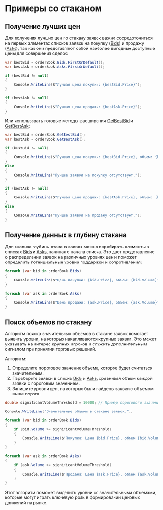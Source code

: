 # Примеры со стаканом

## Получение лучших цен

Для получения лучших цен по стакану заявок важно сосредоточиться на первых элементах списков заявок на покупку ([Bids](xref:StockSharp.Messages.IOrderBookMessage.Bids)) и продажу ([Asks](xref:StockSharp.Messages.IOrderBookMessage.Asks)), так как они представляют собой наиболее выгодные доступные цены для совершения сделок:

```cs
var bestBid = orderBook.Bids.FirstOrDefault();
var bestAsk = orderBook.Asks.FirstOrDefault();

if (bestBid != null)
{
	Console.WriteLine($"Лучшая цена покупки: {bestBid.Price}");
}

if (bestAsk != null)
{
	Console.WriteLine($"Лучшая цена продажи: {bestAsk.Price}");
}
```

Или использовать готовые методы-расширения [GetBestBid](xref:StockSharp.Messages.Extensions.GetBestBid(StockSharp.Messages.IOrderBookMessage)) и [GetBestAsk](xref:StockSharp.Messages.Extensions.GetBestAsk(StockSharp.Messages.IOrderBookMessage)):

```cs
var bestBid = orderBook.GetBestBid();
var bestAsk = orderBook.GetBestAsk();

if (bestBid != null)
{
	Console.WriteLine($"Лучшая цена покупки: {bestBid.Price}, объем: {bestBid.Volume}");
}
else
{
	Console.WriteLine("Лучшие заявки на покупку отсутствуют.");
}

if (bestAsk != null)
{
	Console.WriteLine($"Лучшая цена продажи: {bestAsk.Price}, объем: {bestAsk.Volume}");
}
else
{
	Console.WriteLine("Лучшие заявки на продажу отсутствуют.");
}
```

## Получение данных в глубину стакана

Для анализа глубины стакана заявок можно перебирать элементы в списках [Bids](xref:StockSharp.Messages.IOrderBookMessage.Bids) и [Asks](xref:StockSharp.Messages.IOrderBookMessage.Asks), начиная с начала списка. Это даст представление о распределении заявок на различных уровнях цен и поможет определить потенциальные уровни поддержки и сопротивления:

```cs
foreach (var bid in orderBook.Bids)
{
	Console.WriteLine($"Цена покупки: {bid.Price}, объем: {bid.Volume}");
}

foreach (var ask in orderBook.Asks)
{
	Console.WriteLine($"Цена продажи: {ask.Price}, объем: {ask.Volume}");
}
```

## Поиск объемов по стакану

Алгоритм поиска значительных объемов в стакане заявок помогает выявить уровни, на которых накапливаются крупные заявки. Это может указывать на интерес крупных игроков и служить дополнительным сигналом при принятии торговых решений.

Алгоритм:

1. Определите пороговое значение объема, которое будет считаться значительным.
2. Переберите заявки в списке [Bids](xref:StockSharp.Messages.IOrderBookMessage.Bids) и [Asks](xref:StockSharp.Messages.IOrderBookMessage.Asks), сравнивая объем каждой заявки с пороговым значением.
3. Запишите уровни цен, на которых были найдены заявки с объемом выше порога.

```cs
double significantVolumeThreshold = 10000; // Пример порогового значения

Console.WriteLine("Значительные объемы в стакане заявок:");

foreach (var bid in orderBook.Bids)
{
	if (bid.Volume >= significantVolumeThreshold)
	{
		Console.WriteLine($"Покупка: Цена {bid.Price}, объем {bid.Volume}");
	}
}

foreach (var ask in orderBook.Asks)
{
	if (ask.Volume >= significantVolumeThreshold)
	{
		Console.WriteLine($"Продажа: Цена {ask.Price}, объем {ask.Volume}");
	}
}
```

Этот алгоритм поможет выделить уровни со значительными объемами, которые могут играть ключевую роль в формировании ценовых движений на рынке.
